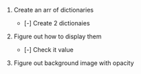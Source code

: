 1. Create an arr of dictionaries 
    - [-] Create 2 dictionaies

2. Figure out how to display them 
    - [-] Check it value

3. Figure out background image with opacity